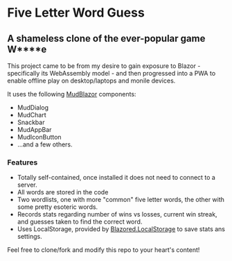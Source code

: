 # Five Letter Word Guess

## A shameless clone of the ever-popular game W****e

This project came to be from my desire to gain exposure to Blazor - specifically its WebAssembly model - and then progressed into a PWA to enable offline play on desktop/laptops and monile devices.

It uses the following [MudBlazor](https://mudblazor.com) components:

- MudDialog
- MudChart
- Snackbar
- MudAppBar
- MudIconButton
- ...and a few others.

### Features

- Totally self-contained, once installed it does not need to connect to a server.
- All words are stored in the code
- Two wordlists, one with more "common" five letter words, the other with some pretty esoteric words.
- Records stats regarding number of wins vs losses, current win streak, and guesses taken to find the correct word.
- Uses LocalStorage, provided by [Blazored.LocalStorage](https://github.com/Blazored/LocalStorage) to save stats ans settings.
  

Feel free to clone/fork and modify this repo to your heart's content!
  
